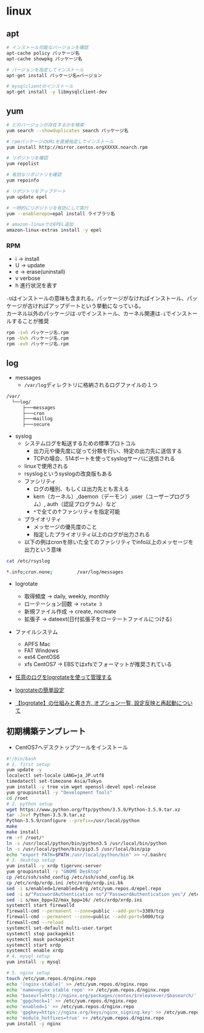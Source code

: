 # linux

## apt

```sh
# インストール可能なバージョンを確認
apt-cache policy パッケージ名
apt-cache showpkg パッケージ名

# バージョンを指定してインストール
apt-get install パッケージ名=バージョン

# mysqlclientのインストール
apt-get install -y libmysqlclient-dev
```

## yum

```sh
# どのバージョンが存在するかを検索
yum search --showduplicates search パッケージ名

# rpmパッケージのURLを直接指定してインストール
yum install http://mirror.centos.orgXXXXX.noarch.rpm

# リポジトリを確認
yum repolist

# 有効なリポジトリを確認
yum repoinfo

# リポジトリをアップデート
yum update epel

# 一時的にリポジトリを有効にして実行
yum --enablerepo=epal install ライブラリ名

# amazon-linuxでのEPEL追加
amazon-linux-extras install -y epel
```

### RPM

* i -> install
* U -> update
* e -> erase(uninstall)
* v verbose
* h 進行状況を表す

`-U`はインストールの意味も含まれる。パッケージがなければインストール、パッケージが古ければアップデートという挙動になっている。  
カーネル以外のパッケージは`-U`でインストール、カーネル関連は`-i`でインストールすることが推奨

```sh
rpm -ivh パッケージ名.rpm
rpm -Uvh パッケージ名.rpm
rpm -evh パッケージ名.rpm
```

## log

* messages
  * `/var/log`ディレクトリに格納されるログファイルの１つ

```sh
/var/
  └──log/
      ├───messages
      ├───cron
      ├───maillog
      ├───secure
```

* syslog
  * システムログを転送するための標準プロトコル
    * 出力元や優先度に従って分類を行い、特定の出力先に送信する
    * TCPの場合、514ポートを使ってsyslogサーバに送信される
  * linuxで使用される
  * rsyslogというsyslogの改良版もある
  * ファシリティ
    * ログの種別、もしくは出力先とも言える
    * kern（カーネル）,daemon（デーモン）,user（ユーザープログラム）, auth（認証プログラム）など
    * `*`で全ての↑ファシリティを指定可能
  * プライオリティ
    * メッセージの優先度のこと
    * 指定したプライオリティ以上のログが出力される
  * 以下の例はcronを除いた全てのファシリティでinfo以上のメッセージを出力という意味

```sh
cat /etc/rsyslog

*.info;cron.none;         /var/log/messages
```

* logrotate
  * 取得頻度 -> daily, weekly, monthly
  * ローテーション回数 -> `rotate 3`
  * 新規ファイル作成 -> create, nocreate
  * 拡張子 -> dateext(日付拡張子をローテートファイルにつける)

* ファイルシステム
  * APFS Mac
  * FAT Windows
  * ext4 CentOS6
  * xfs CentOS7 -> EBSではxfsでフォーマットが推奨されている

* [任意のログをlogrotateを使って管理する](https://qiita.com/Esfahan/items/a8058f1eb593170855a1)
* [logrotateの簡単設定](https://qiita.com/Esfahan/items/a8058f1eb593170855a1)
* [【logrotate】の仕組みと書き方, オプション一覧, 設定反映と再起動について](https://milestone-of-se.nesuke.com/sv-basic/linux-basic/logrotate/)

## 初期構築テンプレート

* CentOS7へデスクトップツールをインストール

```sh
#!/bin/bash
# 1. first setup
yum update -y
localectl set-locale LANG=ja_JP.utf8
timedatectl set-timezone Asia/Tokyo
yum install -y tree vim wget openssl-devel epel-release
yum groupinstall -y "Development Tools"
cd /root
# 2. python setup
wget https://www.python.org/ftp/python/3.5.9/Python-3.5.9.tar.xz
tar -Jxvf Python-3.5.9.tar.xz
Python-3.5.9/configure --prefix=/usr/local/python
make
make install
rm -rf /root/*
ln -s /usr/local/python/bin/python3.5 /usr/local/bin/python
ln -s /usr/local/python/bin/pip3.5 /usr/local/bin/pip
echo "export PATH=$PATH:/usr/local/python/bin" >> ~/.bashrc
# 3. desktop setup
yum install -y xrdp tigervnc-server
yum groupinstall -y "GNOME Desktop"
cp /etc/ssh/sshd_config /etc/ssh/sshd_config.bk
cp /etc/xrdp/xrdp.ini /etc/xrdp/xrdp.ini.bk
sed -i s/enabled=1/enabled=0/g /etc/yum.repos.d/epel.repo
sed -i s/"PasswordAuthentication no"/"PasswordAuthentication yes"/ /etc/ssh/sshd_config
sed -i s/max_bpp=32/max_bpp=16/ /etc/xrdp/xrdp.ini
systemctl start firewalld
firewall-cmd --permanent --zone=public --add-port=3389/tcp
firewall-cmd --permanent --zone=public --add-port=5000/tcp
firewall-cmd --reload
systemctl set-default multi-user.target
systemctl stop packagekit
systemctl mask packagekit
systemctl start xrdp
systemctl enable xrdp
# 4. mysql setup
yum install -y mysql

# 5. nginx setup
touch /etc/yum.repos.d/nginx.repo
echo '[nginx-stable]' >> /etc/yum.repos.d/nginx.repo
echo 'name=nginx stable repo' >> /etc/yum.repos.d/nginx.repo
echo 'baseurl=http://nginx.org/packages/centos/$releasever/$basearch/' >> /etc/yum.repos.d/nginx.repo
echo 'gpgcheck=1' >> /etc/yum.repos.d/nginx.repo
echo 'enabled=1' >> /etc/yum.repos.d/nginx.repo
echo 'gpgkey=https://nginx.org/keys/nginx_signing.key' >> /etc/yum.repos.d/nginx.repo
echo 'module_hotfixes=true' >> /etc/yum.repos.d/nginx.repo
yum install -y nginx
```
